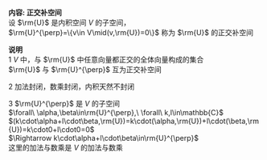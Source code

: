 **内容: 正交补空间**  
设 $\rm{U}$ 是内积空间 $V$ 的子空间，  
$\rm{U}^{\perp}=\{v\in V\mid(v,\rm{U})=0\}$ 称为 $\rm{U}$ 的正交补空间  
  
**说明**  
1  $V$ 中，与 $\rm{U}$ 中任意向量都正交的全体向量构成的集合  
$\rm{U}$ 与 $\rm{U}^{\perp}$ 互为正交补空间  
  
2 加法封闭，数乘封闭，内积天然不封闭  
  
3  $\rm{U}^{\perp}$ 是 $V$ 的子空间  
$\forall\ \alpha,\beta\in\rm{U}^{\perp},\ \forall\ k,l\in\mathbb{C}$  
$(k\cdot\alpha+l\cdot\beta,\rm{U})=k\cdot(\alpha,\rm{U})+l\cdot(\beta,\rm{U})=k\cdot0+l\cdot0=0$  
$\Rightarrow k\cdot\alpha+l\cdot\beta\in\rm{U}^{\perp}$  
这里的加法与数乘是 $V$ 的加法与数乘  
